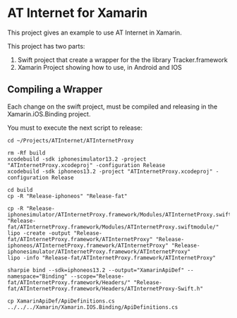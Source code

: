 # AT Internet for Xamarin

This project gives an example to use AT Internet in Xamarin. 

This project has two parts:
1. Swift project that create a wrapper for the the library Tracker.framework
2. Xamarin Project showing how to use, in Android and IOS

## Compiling a Wrapper

Each change on the swift project, must be compiled and releasing in the Xamarin.iOS.Binding project.

You must to execute the next script to release:

```
cd ~/Projects/ATInternet/ATInternetProxy

rm -Rf build
xcodebuild -sdk iphonesimulator13.2 -project "ATInternetProxy.xcodeproj" -configuration Release
xcodebuild -sdk iphoneos13.2 -project "ATInternetProxy.xcodeproj" -configuration Release

cd build
cp -R "Release-iphoneos" "Release-fat"

cp -R "Release-iphonesimulator/ATInternetProxy.framework/Modules/ATInternetProxy.swiftmodule/" "Release-fat/ATInternetProxy.framework/Modules/ATInternetProxy.swiftmodule/"
lipo -create -output "Release-fat/ATInternetProxy.framework/ATInternetProxy" "Release-iphoneos/ATInternetProxy.framework/ATInternetProxy" "Release-iphonesimulator/ATInternetProxy.framework/ATInternetProxy"
lipo -info "Release-fat/ATInternetProxy.framework/ATInternetProxy"

sharpie bind --sdk=iphoneos13.2 --output="XamarinApiDef" --namespace="Binding" --scope="Release-fat/ATInternetProxy.framework/Headers/" "Release-fat/ATInternetProxy.framework/Headers/ATInternetProxy-Swift.h"

cp XamarinApiDef/ApiDefinitions.cs ../../../Xamarin/Xamarin.IOS.Binding/ApiDefinitions.cs 
```